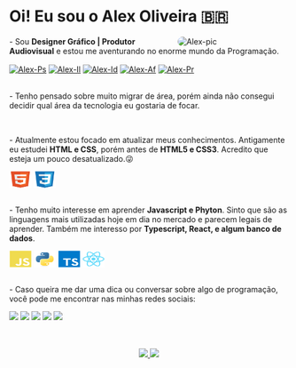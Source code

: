 <h1>Oi! Eu sou o Alex Oliveira 🇧🇷 </h1>

<a href="#" target="_black"><img align="right" alt="Alex-pic" width="200" style="border-radius: 50px;" src="https://cdn.discordapp.com/attachments/338764051985203222/1003757169251983500/download20220705202021.gif" target="_blank"></a>

<p>- Sou <strong>Designer Gráfico | Produtor Audiovisual</strong> e estou me aventurando no enorme mundo da Programação.
<div style="display: inline_block">
    <a href="#" target="_blank"><img alt="Alex-Ps" align="center" src="https://img.shields.io/badge/Adobe%20Photoshop-31A8FF?style=for-the-badge&logo=Adobe%20Photoshop&logoColor=black" target="_blank"></a>
    <a href="#" target="_blank"><img alt="Alex-Il" align="center" src="https://img.shields.io/badge/Adobe%20Illustrator-FF9A00?style=for-the-badge&logo=adobe%20illustrator&logoColor=white" target="_blank"></a>
    <a href="#" target="_blank"><img alt="Alex-Id" align="center" src="https://img.shields.io/badge/Adobe%20InDesign-FF3366?style=for-the-badge&logo=Adobe%20InDesign&logoColor=white" target="_blank"></a>
    <a href="#" target="_blank"><img alt="Alex-Af" align="center" src="https://img.shields.io/badge/Adobe%20after%20affects-CF96FD?style=for-the-badge&logo=Adobe%20after%20effects&logoColor=393665" target="_blank"></a>
    <a href="#" target="_blank"><img alt="Alex-Pr" align="center" src="https://img.shields.io/badge/Adobe%20Premiere%20Pro-9999FF?style=for-the-badge&logo=Adobe%20Premiere%20Pro&logoColor=white" target="_blank"></a>
</div><br></p>

<p>- Tenho pensado sobre muito migrar de área, porém ainda não consegui decidir qual área da tecnologia eu gostaria de focar.</p><br>

<p>- Atualmente estou focado em atualizar meus conhecimentos. Antigamente eu estudei <strong>HTML e CSS</strong>, porém antes de <strong>HTML5 e CSS3</strong>. Acredito que esteja um pouco desatualizado.😜
<div style="display: inline_block">
  <a href="#" target="_blank"><img align="center" alt="Alex-HTML" height="30" width="40" src="https://raw.githubusercontent.com/devicons/devicon/master/icons/html5/html5-original.svg"></a>
  <a href="#" target="_blank"><img align="center" alt="Alex-CSS" height="30" width="40" src="https://raw.githubusercontent.com/devicons/devicon/master/icons/css3/css3-original.svg"></a>
</div><br></p>

<p>- Tenho muito interesse em aprender <strong>Javascript e Phyton</strong>. Sinto que são as linguagens mais utilizadas hoje em dia no mercado e parecem legais de aprender. Também me interesso por <strong>Typescript, React, e algum banco de dados</strong>.
<div style="display: inline_block">
  <a href="#" target="_blank"><img align="center" alt="Alex-Js" height="30" width="40" src="https://raw.githubusercontent.com/devicons/devicon/master/icons/javascript/javascript-plain.svg"></a>
  <a href="#" target="_blank"><img align="center" alt="Alex-Python" height="30" width="40" src="https://raw.githubusercontent.com/devicons/devicon/master/icons/python/python-original.svg"></a>
  <a href="#" target="_blank"><img align="center" alt="Alex-Ts" height="30" width="40" src="https://raw.githubusercontent.com/devicons/devicon/master/icons/typescript/typescript-plain.svg"></a>
  <a href="#" target="_blank"><img align="center" alt="Alex-React" height="30" width="40" src="https://raw.githubusercontent.com/devicons/devicon/master/icons/react/react-original.svg"></a>
</div><br></p>

<p>- Caso queira me dar uma dica ou conversar sobre algo de programação, você pode me encontrar nas minhas redes sociais:
<div> 
  <a href="https://www.instagram.com/soualexoliveira" target="_blank"><img src="https://img.shields.io/badge/-Instagram-%23E4405F?style=for-the-badge&logo=instagram&logoColor=white" target="_blank"></a>
  <a href="https://twitter.com/alexomelhor_" target="_blank"><img src="https://img.shields.io/badge/Twitter-1DA1F2?style=for-the-badge&logo=twitter&logoColor=white" target="_blank"></a>
  <a href="https://www.behance.net/Alex_Oliveira" target="_blank"><img src="https://img.shields.io/badge/-Behance-blue?style=for-the-badge&logo=behance&logoColor=white" target="_blank"></a>
  <a href="mailto:alexs.oliveira1998@gmail.com" target="_blank"><img src="https://img.shields.io/badge/Gmail-D14836?style=for-the-badge&logo=gmail&logoColor=white" target="_blank"></a>
  <a href="http://api.whatsapp.com/send?1=pt_BR&phone=5511978030636" target="_blank"><img src="https://img.shields.io/badge/WhatsApp-25D366?style=for-the-badge&logo=whatsapp&logoColor=white" target="_blank"></a>
</div><br><br></p>

<div align="center">
  <a href="https://github.com/soualexoliveira">
  <img height="143em" src="https://github-readme-stats.vercel.app/api?username=soualexoliveira&show_icons=true&theme=vision-friendly-dark&include_all_commits=true&count_private=true&locale=pt-br"/>
  <img height="143em" src="https://github-readme-stats.vercel.app/api/top-langs/?username=soualexoliveira&layout=compact&langs_count=7&theme=vision-friendly-dark&locale=pt-br"/>
</div>
